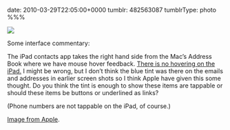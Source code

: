 date: 2010-03-29T22:05:00+0000
tumblr: 482563087
tumblrType: photo
%%%

![](tumblr_l02dd2HNsg1qbnvjco1_540.png)

Some interface commentary:

The iPad contacts app takes the right hand side from the Mac’s Address Book where we have mouse hover feedback. [There is no hovering on the iPad.](http://camerondaigle.com/v1/articles/podcamp_nashville_2010_presentation/) I might be wrong, but I don’t think the blue tint was there on the emails and addresses in earlier screen shots so I think Apple have given this some thought. Do you think the tint is enough to show these items are tappable or should these items be buttons or underlined as links?

(Phone numbers are not tappable on the iPad, of course.)

[Image from Apple](http://www.apple.com/ipad/features/contacts.html).

